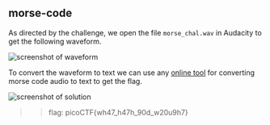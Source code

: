 ## **morse-code**  
As directed by the challenge, we open the file `morse_chal.wav` in Audacity to get the following waveform.

![screenshot of waveform](https://lh5.googleusercontent.com/pUPiMw2kkvrphfAtuXQRLiq9fF-sJHMYNix_7EEu9lcMgjRA8YWExV6aDgKT21SDNaA=w2400)

To convert the waveform to text we can use any [online tool](https://morsecode.world/international/decoder/audio-decoder-adaptive.html) for converting morse code audio to text to get the flag.

![screenshot of solution](https://lh5.googleusercontent.com/cjdwxDY_t8CYK7jnYzXCNdYi3nBavvjxUppdos4IVUmNx5xCOFcMm0rzOXxLgk6dkn4=w2400)

>> flag: picoCTF{wh47_h47h_90d_w20u9h7}
